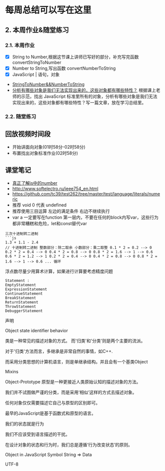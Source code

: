 # 每周总结可以写在这里
## 2. 本周作业&随堂练习
### 2.1. 本周作业
- [x] String to Number,根据这节课上讲师已写好的部分，补充写完函数 convertStringToNumber
- [x] Number to String,写出函数 convertNumberToString
- [x] JavaScript | 语句，对象
- [StringToNumber&&NumberToString](./code&task/StringToNumber&&NumberToString.html)
- [分析有哪些对象是我们无法实现出来的，这些对象都有哪些特性？](./code&task/JavaScript标准对象分析.md)
根据课上老师的示范，找出 JavaScript 标准里所有的对象，分析有哪些对象是我们无法实现出来的，这些对象都有哪些特性？写一篇文章，放在学习总结里。
### 2.2. 随堂练习
## 回放视频时间段
- 开始讲面向对象(01时58分-02时58分)
- 布置找出对象标准作业(02时58分)


## 课堂笔记
- [真正了解js中的number](http://jsfiddle.net/pLh8qeor/19/)
- http://www.softelectro.ru/ieee754_en.html
- https://github.com/tc39/test262/tree/master/test/language/literals/numeric
- 推荐 void 0 代表 undefined
- 推荐使用三目运算 左边的满足条件 右边不继续执行
- var a 一定要写在function 第一层内，不要在任何的block内写var，这些行为都非常糟糕和危险，let和const替代var
```
三次十进制转二进制
```js
1.3 + 1.1 - 2.4
// 十进制转二进制 整数部分：除二取余 小数部分：乘二取整 0.1 * 2 = 0.2 --> 0 0.2 * 2 = 0.4 --> 0 0.4 * 2 = 0.8 --> 0 0.8 * 2 = 1.6 --> 1 --> 0.6 0.6 * 2 = 1.2 --> 1 0.2 * 2 = 0.4 --> 0 0.4 * 2 = 0.8 --> 0 0.8 * 2 = 1.6 --> 1 --> 0.6 ... 循环
```
浮点数尽量少用算术计算，如果进行计算要考虑精度问题


```
Statement : 
EmptyStatement
ExpressionStatement
ContinueStatement
BreakStatement 
ReturnStatement 
ThrowStatement 
DebuggerStatement
```
声明

Object
    state
    identifier
    behavior

类是一种常见的描述对象的方式。
而'归类'和'分类'则是两个主要的流派。

对于'归类'方法而言，多继承是非常自然的事情，如C++.

而采用分类思想的计算机语言，则是单继承结构。并且会有一个基类Object

Mixins

Object-Prototype
原型是一种更接近人类原始认知的描述对象的方法。

我们并不试图做严谨的分类，而是采用‘相似’这样的方式去描述对象。

任何对象仅仅需要描述它自己与原型的区别即可。

最早的JavaScript是基于函数式和原型的语言。

我们的状态就是行为

我们不应该受到语言描述的干扰。

在设计对象的状态和行为时，我们总是遵循‘行为改变状态’的原则。

Object in JavaScript
Symbol String => Data

UTF-8

